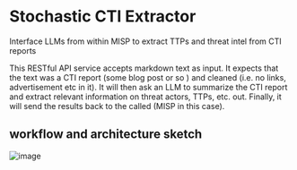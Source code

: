 # Stochastic CTI Extractor
Interface LLMs from within MISP to extract TTPs and threat intel from CTI reports



This RESTful API service accepts markdown text as input. It expects that the text was a CTI report  (some blog post or so ) and cleaned (i.e. no links, advertisement etc in it).
It will then ask an LLM to summarize the CTI report and extract relevant information on threat actors, TTPs, etc. out. 
Finally, it will send the results back to the called (MISP in this case).


## workflow and architecture sketch

![image](https://github.com/aaronkaplan/stochastic_alex/assets/750019/104f793a-80b2-45cd-9fae-594d58212f36)


